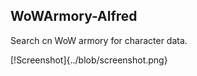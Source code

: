 ## WoWArmory-Alfred

Search cn WoW armory for character data.

[!Screenshot]{../blob/screenshot.png}